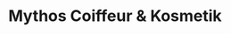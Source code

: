 ---
title: "Mythos Coiffeur & Kosmetik"
url: /zuerich/mythos-coiffeur-und-kosmetik/
shop: Friseur
---